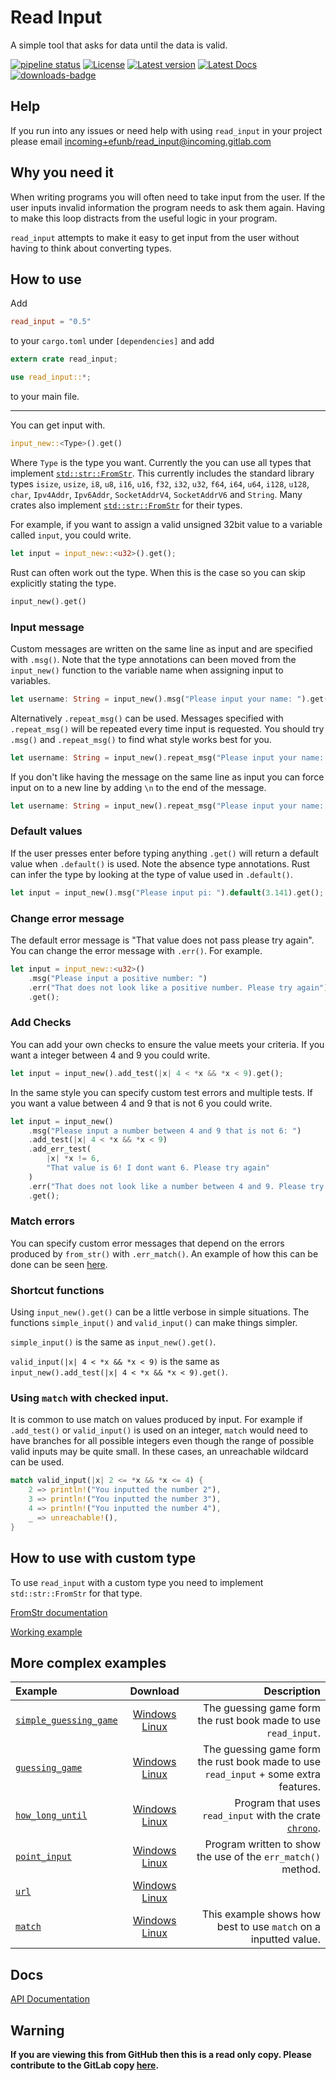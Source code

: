 # Read Input
A simple tool that asks for data until the data is valid.

[![pipeline status](https://gitlab.com/efunb/read_input/badges/master/pipeline.svg)](https://gitlab.com/efunb/read_input/commits/master)
[![License](https://img.shields.io/crates/l/read_input.svg)](https://crates.io/crates/read_input)
[![Latest version](https://img.shields.io/crates/v/read_input.svg)](https://crates.io/crates/read_input)
[![Latest Docs](https://docs.rs/read_input/badge.svg)](https://docs.rs/read_input/)
[![downloads-badge](https://img.shields.io/crates/d/read_input.svg)](https://crates.io/crates/read_input)

## Help

If you run into any issues or need help with using `read_input` in your project please email [incoming+efunb/read_input@incoming.gitlab.com](mailto:incoming+efunb/read_input@incoming.gitlab.com)

## Why you need it

When writing programs you will often need to take input from the user. If the user inputs invalid information the program needs to ask them again. Having to make this loop distracts from the useful logic in your program.

`read_input` attempts to make it easy to get input from the user without having to think about converting types.

## How to use

Add 
```toml
read_input = "0.5"
```
to your `cargo.toml` under `[dependencies]`
and add
```rust 
extern crate read_input;

use read_input::*;
```
to your main file.

---

You can get input with.

```rust
input_new::<Type>().get()
```

Where `Type` is the type you want. Currently the you can use all types that implement [`std::str::FromStr`](https://doc.rust-lang.org/std/str/trait.FromStr.html). This currently includes the standard library types `isize`, `usize`, `i8`, `u8`, `i16`, `u16`, `f32`, `i32`, `u32`, `f64`, `i64`, `u64`, `i128`, `u128`, `char`, `Ipv4Addr`, `Ipv6Addr`, `SocketAddrV4`, `SocketAddrV6` and `String`. Many crates also implement [`std::str::FromStr`](https://doc.rust-lang.org/std/str/trait.FromStr.html) for their types.

For example, if you want to assign a valid unsigned 32bit value to a variable called `input`, you could write.

```rust
let input = input_new::<u32>().get();
```

Rust can often work out the type. When this is the case so you can skip explicitly stating the type.

```rust
input_new().get()
```

### Input message

Custom messages are written on the same line as input and are specified with `.msg()`. Note that the type annotations can been moved from the `input_new()` function to the variable name when assigning input to variables.

```rust
let username: String = input_new().msg("Please input your name: ").get();
```

Alternatively `.repeat_msg()` can be used. Messages specified with `.repeat_msg()` will be repeated every time input is requested. You should try `.msg()` and `.repeat_msg()` to find what style works best for you.

```rust
let username: String = input_new().repeat_msg("Please input your name: ").get();
```

If you don't like having the message on the same line as input you can force input on to a new line by adding `\n` to the end of the message.

```rust
let username: String = input_new().repeat_msg("Please input your name: \n").get();
```

### Default values

If the user presses enter before typing anything `.get()` will return a default value when `.default()` is used. Note the absence type annotations. Rust can infer the type by looking at the type of value used in `.default()`.

```rust
let input = input_new().msg("Please input pi: ").default(3.141).get();
```

### Change error message

The default error message is "That value does not pass please try again". You can change the error message with `.err()`. For example.

```rust
let input = input_new::<u32>()
    .msg("Please input a positive number: ")
    .err("That does not look like a positive number. Please try again")
    .get();
```

### Add Checks

You can add your own checks to ensure the value meets your criteria. If you want a integer between 4 and 9 you could write.

```rust
let input = input_new().add_test(|x| 4 < *x && *x < 9).get();
```

In the same style you can specify custom test errors and multiple tests. If you want a value between 4 and 9 that is not 6 you could write.

```rust
let input = input_new()
    .msg("Please input a number between 4 and 9 that is not 6: ")
    .add_test(|x| 4 < *x && *x < 9)
    .add_err_test(
        |x| *x != 6,
        "That value is 6! I dont want 6. Please try again"
    )
    .err("That does not look like a number between 4 and 9. Please try again")
    .get();
```

### Match errors

You can specify custom error messages that depend on the errors produced by `from_str()` with `.err_match()`. An example of how this can be done can be seen [here](https://gitlab.com/efunb/read_input/blob/master/examples/point_input.rs).

### Shortcut functions

Using `input_new().get()` can be a little verbose in simple situations. The functions `simple_input()` and `valid_input()` can make things simpler.

`simple_input()` is the same as `input_new().get()`.

`valid_input(|x| 4 < *x && *x < 9)` is the same as `input_new().add_test(|x| 4 < *x && *x < 9).get()`.

### Using `match` with checked input.

It is common to use match on values produced by input. For example if `.add_test()` or `valid_input()` is used on an integer, `match` would need to have branches for all possible integers even though the range of possible valid inputs may be quite small. In these cases, an unreachable wildcard can be used.

```rust
match valid_input(|x| 2 <= *x && *x <= 4) {
    2 => println!("You inputted the number 2"),
    3 => println!("You inputted the number 3"),
    4 => println!("You inputted the number 4"),
    _ => unreachable!(),
}
```

## How to use with custom type

To use `read_input` with a custom type you need to implement `std::str::FromStr` for that type. 

[FromStr documentation](https://doc.rust-lang.org/std/str/trait.FromStr.html)

[Working example](https://gitlab.com/efunb/read_input/blob/master/examples/point_input.rs)

## More complex examples


| Example                                                                                                    | Download                                                                                                                                                                                                                                                | Description                                                                                |
| :--------------------------------------------------------------------------------------------------------- | :-----------------------------------------------------------------------------------------------------------------------------------------------------------------------------------------------------------------------------------------------------: | -----------------------------------------------------------------------------------------: |
| [`simple_guessing_game`](https://gitlab.com/efunb/read_input/blob/master/examples/simple_guessing_game.rs) | [Windows](https://gitlab.com/efunb/read_input/-/jobs/artifacts/master/raw/files/simple_guessing_game.exe?job=windows-optimized) [Linux](https://gitlab.com/efunb/read_input/-/jobs/artifacts/master/raw/files/simple_guessing_game?job=linux-optimized) | The guessing game form the rust book made to use `read_input`.                             |
| [`guessing_game`](https://gitlab.com/efunb/read_input/blob/master/examples/guessing_game.rs)               | [Windows](https://gitlab.com/efunb/read_input/-/jobs/artifacts/master/raw/files/guessing_game.exe?job=windows-optimized) [Linux](https://gitlab.com/efunb/read_input/-/jobs/artifacts/master/raw/files/guessing_game?job=linux-optimized)               | The guessing game form the rust book made to use `read_input` + some extra features.       |
| [`how_long_until`](https://gitlab.com/efunb/read_input/blob/master/examples/how_long_until.rs)             | [Windows](https://gitlab.com/efunb/read_input/-/jobs/artifacts/master/raw/files/how_long_until.exe?job=windows-optimized) [Linux](https://gitlab.com/efunb/read_input/-/jobs/artifacts/master/raw/files/how_long_until?job=linux-optimized)             | Program that uses `read_input` with the crate [`chrono`](https://crates.io/crates/chrono). |
| [`point_input`](https://gitlab.com/efunb/read_input/blob/master/examples/point_input.rs)                   | [Windows](https://gitlab.com/efunb/read_input/-/jobs/artifacts/master/raw/files/point_input.exe?job=windows-optimized) [Linux](https://gitlab.com/efunb/read_input/-/jobs/artifacts/master/raw/files/point_input?job=linux-optimized)                   | Program written to show the use of the `err_match()` method.                               |
| [`url`](https://gitlab.com/efunb/read_input/blob/master/examples/url.rs)                                   | [Windows](https://gitlab.com/efunb/read_input/-/jobs/artifacts/master/raw/files/url.exe?job=windows-optimized) [Linux](https://gitlab.com/efunb/read_input/-/jobs/artifacts/master/raw/files/url?job=linux-optimized)                                   |                                                                                            |
| [`match`](https://gitlab.com/efunb/read_input/blob/master/examples/match.rs)                               | [Windows](https://gitlab.com/efunb/read_input/-/jobs/artifacts/master/raw/files/match.exe?job=windows-optimized) [Linux](https://gitlab.com/efunb/read_input/-/jobs/artifacts/master/raw/files/match?job=linux-optimized)                               | This example shows how best to use `match` on a inputted value.                            |

## Docs

[API Documentation](https://docs.rs/read_input/)

## **Warning**

**If you are viewing this from GitHub then this is a read only copy. Please contribute to the GitLab copy [here](https://gitlab.com/efunb/read_input).**